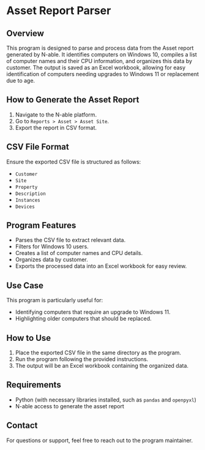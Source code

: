 # Asset Report Parser

## Overview
This program is designed to parse and process data from the Asset report generated by N-able. It identifies computers on Windows 10, compiles a list of computer names and their CPU information, and organizes this data by customer. The output is saved as an Excel workbook, allowing for easy identification of computers needing upgrades to Windows 11 or replacement due to age.

## How to Generate the Asset Report
1. Navigate to the N-able platform.
2. Go to `Reports > Asset > Asset Site`.
3. Export the report in CSV format.

## CSV File Format
Ensure the exported CSV file is structured as follows:
- `Customer`
- `Site`
- `Property`
- `Description`
- `Instances`
- `Devices`

## Program Features
- Parses the CSV file to extract relevant data.
- Filters for Windows 10 users.
- Creates a list of computer names and CPU details.
- Organizes data by customer.
- Exports the processed data into an Excel workbook for easy review.

## Use Case
This program is particularly useful for:
- Identifying computers that require an upgrade to Windows 11.
- Highlighting older computers that should be replaced.

## How to Use
1. Place the exported CSV file in the same directory as the program.
2. Run the program following the provided instructions.
3. The output will be an Excel workbook containing the organized data.

## Requirements
- Python (with necessary libraries installed, such as `pandas` and `openpyxl`)
- N-able access to generate the asset report

## Contact
For questions or support, feel free to reach out to the program maintainer.

